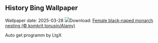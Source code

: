 ## History Bing Wallpaper
Wallpaper date: 2025-03-28
![](https://www.bing.com/th?id=OHR.NestingMonarch_EN-IN9834490771_UHD.jpg&w=1000)Download: [Female black-naped monarch nesting (© komkrit tonusin/Alamy)](https://www.bing.com/th?id=OHR.NestingMonarch_EN-IN9834490771_UHD.jpg)

Auto get programm by LtgX
